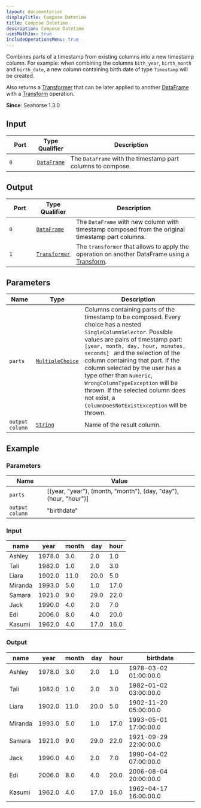 ```yaml
---
layout: documentation
displayTitle: Compose Datetime
title: Compose Datetime
description: Compose Datetime
usesMathJax: true
includeOperationsMenu: true
---
```


Combines parts of a timestamp from existing columns into a new timestamp column.
For example: when combining the columns ``bith_year``, ``birth_month`` and ``birth_date``, a new column containing birth date of type `Timestamp` will be created.



Also returns a [Transformer](../classes/transformer.html) that can be later applied
to another [DataFrame](../classes/dataframe.html) with a [Transform](transform.html) operation.

**Since**: Seahorse 1.3.0

## Input

<table>
<thead>
<tr>
<th style="width:15%">Port</th>
<th style="width:15%">Type Qualifier</th>
<th style="width:70%">Description</th>
</tr>
</thead>
<tbody>
<tr>
<td><code>0</code></td>
<td><code><a href="../classes/dataframe.html">DataFrame</a></code></td>
<td>The <code>DataFrame</code> with the timestamp part columns to compose.</td>
</tr>
</tbody>
</table>

## Output

<table>
<thead>
<tr>
<th style="width:15%">Port</th>
<th style="width:15%">Type Qualifier</th>
<th style="width:70%">Description</th>
</tr>
</thead>
<tbody>
<tr>
<td><code>0</code></td>
<td><code><a href="../classes/dataframe.html">DataFrame</a></code></td>
<td>The <code>DataFrame</code> with new column with timestamp composed from the original timestamp part columns.</td>
</tr>
<tr>
<td><code>1</code></td><td>
<code><a href="../classes/transformer.html">Transformer</a></code></td>
<td>The <code>transformer</code> that allows to apply the operation on another DataFrame using a
<a href="transform.html">Transform</a>.</td>
</tr>
</tbody>
</table>

## Parameters

<table class="table">
<thead>
<tr>
<th style="width:15%">Name</th>
<th style="width:15%">Type</th>
<th style="width:70%">Description</th>
</tr>
</thead>
<tbody>
<tr>
<td><code>parts</code></td>
<td><code><a href="../parameter_types.html#multiple-choice">MultipleChoice</a></code></td>
<td>Columns containing parts of the timestamp to be composed.
  Every choice has a nested <code>SingleColumnSelector</code>.
  Possible values are pairs of timestamp part: <code> [year, month, day, hour, minutes, seconds] </code> and the selection of the column containing that part.
  If the column selected by the user has a type other than <code>Numeric</code>,
  <code>WrongColumnTypeException</code> will be thrown.
  If the selected column does not exist, a <code>ColumnDoesNotExistException</code> will be thrown.</td>
</tr>
<tr>
<td><code>output column</code></td>
<td><code><a href="../parameter_types.html#string">String</a></code></td>
<td>Name of the result column.</td>
</tr>
</tbody>
</table>


[comment]: # (Example can't be generated:)

[comment]: # (MultipleChoice can't be handled by ParametersHtmlFormatter)
## Example

### Parameters

<table class="table">
  <thead>
    <tr>
      <th style="width:20%">Name</th>
      <th style="width:80%">Value</th>
    </tr>
  </thead>
  <tbody>
  <tr>
    <td><code>parts</code></td>
    <td>[(year, "year"), (month, "month"), (day, "day"), (hour, "hour")]</td>
  </tr>
  <tr>
    <td><code>output column</code></td>
    <td>"birthdate"</td>
  </tr>
  </tbody>
</table>

### Input

<table class="table">
  <thead>
    <tr>
      <th>name</th>
      <th>year</th>
      <th>month</th>
      <th>day</th>
      <th>hour</th>
    </tr>
  </thead>
  <tbody>
    <tr>
      <td>Ashley</td>
      <td>1978.0</td>
      <td>3.0</td>
      <td>2.0</td>
      <td>1.0</td>
    </tr>
    <tr>
      <td>Tali</td>
      <td>1982.0</td>
      <td>1.0</td>
      <td>2.0</td>
      <td>3.0</td>
    </tr>
    <tr>
      <td>Liara</td>
      <td>1902.0</td>
      <td>11.0</td>
      <td>20.0</td>
      <td>5.0</td>
    </tr>
    <tr>
      <td>Miranda</td>
      <td>1993.0</td>
      <td>5.0</td>
      <td>1.0</td>
      <td>17.0</td>
    </tr>
    <tr>
      <td>Samara</td>
      <td>1921.0</td>
      <td>9.0</td>
      <td>29.0</td>
      <td>22.0</td>
    </tr>
    <tr>
      <td>Jack</td>
      <td>1990.0</td>
      <td>4.0</td>
      <td>2.0</td>
      <td>7.0</td>
    </tr>
    <tr>
      <td>Edi</td>
      <td>2006.0</td>
      <td>8.0</td>
      <td>4.0</td>
      <td>20.0</td>
    </tr>
    <tr>
      <td>Kasumi</td>
      <td>1962.0</td>
      <td>4.0</td>
      <td>17.0</td>
      <td>16.0</td>
    </tr>
  </tbody>
</table>

### Output

<table class="table">
  <thead>
    <tr>
      <th>name</th>
      <th>year</th>
      <th>month</th>
      <th>day</th>
      <th>hour</th>
      <th>birthdate</th>
    </tr>
  </thead>
  <tbody>
    <tr>
      <td>Ashley</td>
      <td>1978.0</td>
      <td>3.0</td>
      <td>2.0</td>
      <td>1.0</td>
      <td>1978-03-02 01:00:00.0</td>
    </tr>
    <tr>
      <td>Tali</td>
      <td>1982.0</td>
      <td>1.0</td>
      <td>2.0</td>
      <td>3.0</td>
      <td>1982-01-02 03:00:00.0</td>
    </tr>
    <tr>
      <td>Liara</td>
      <td>1902.0</td>
      <td>11.0</td>
      <td>20.0</td>
      <td>5.0</td>
      <td>1902-11-20 05:00:00.0</td>
    </tr>
    <tr>
      <td>Miranda</td>
      <td>1993.0</td>
      <td>5.0</td>
      <td>1.0</td>
      <td>17.0</td>
      <td>1993-05-01 17:00:00.0</td>
    </tr>
    <tr>
      <td>Samara</td>
      <td>1921.0</td>
      <td>9.0</td>
      <td>29.0</td>
      <td>22.0</td>
      <td>1921-09-29 22:00:00.0</td>
    </tr>
    <tr>
      <td>Jack</td>
      <td>1990.0</td>
      <td>4.0</td>
      <td>2.0</td>
      <td>7.0</td>
      <td>1990-04-02 07:00:00.0</td>
    </tr>
    <tr>
      <td>Edi</td>
      <td>2006.0</td>
      <td>8.0</td>
      <td>4.0</td>
      <td>20.0</td>
      <td>2006-08-04 20:00:00.0</td>
    </tr>
    <tr>
      <td>Kasumi</td>
      <td>1962.0</td>
      <td>4.0</td>
      <td>17.0</td>
      <td>16.0</td>
      <td>1962-04-17 16:00:00.0</td>
    </tr>
  </tbody>
</table>
